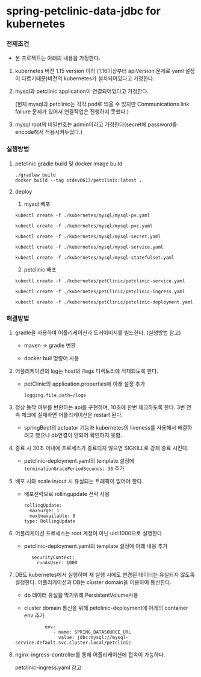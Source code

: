 # spring-petclinic-data-jdbc for kubernetes

### 전제조건

- 본 프로젝트는 아래의 내용을 가정한다.

1. kubernetes 버전 1.15 version 이하 (1.16이상부터 apiVersion 문제로 yaml 설정이 다르기때문)버전의 kubernetes가 설치되어있다고 가정한다.

2. mysql과 petclinic application이 연결되어있다고 가정한다.

   (현재 mysql과 petclinic는 각각 pod로 띄울 수 있지만 Communications link failure 문제가 있어서 연결작업은 진행하지 못했다.)

3. mysql root의 비밀번호는 admin이라고 가정한다(secret에 password를 encode해서 적용시켜두었다.)



### 실행방법

1. petclinic gradle build 및 docker image build

   ```
   ./gradlew build
   docker build --tag stdev0617/petclinic:latest .
   ```

2. deploy

   1) mysql 배포
   ```
   kubectl create -f ./kubernetes/mysql/mysql-pv.yaml

   kubectl create -f ./kubernetes/mysql/mysql-pvc.yaml

   kubectl create -f ./kubernetes/mysql/mysql-secret.yaml

   kubectl create -f ./kubernetes/mysql/mysql-service.yaml

   kubectl create -f ./kubernetes/mysql/mysql-statefulset.yaml
   ```
   

   2) petclinic 배포
   ```
   kubectl create -f ./kubernetes/petClinic/petclinic-service.yaml

   kubectl create -f ./kubernetes/petClinic/petclinic-ingress.yaml

   kubectl create -f ./kubernetes/petClinic/petclinic-deployment.yaml
   ```


### 해결방법

1. gradle을 사용하여 어플리케이션과 도커이미지를 빌드한다. (실행방법 참고)

   - maven -> gradle 변환

   - docker buil 명령어 사용

2. 어플리케이션의 log는 host의 /logs 디렉토리에 적재되도록 한다.

   - petClinic의 application.properties에 아래 설정 추가

     `logging.file.path=/logs`

3. 정상 동작 여부를 반환하는 api를 구현하며, 10초에 한번 체크하도록 한다. 3번 연속 체크에 실패하면 어플리케이션은 restart 된다. 
   - springBoot의 actuator 기능과 kubernetes의 liveness를 사용해서 해결하려고 했으나 db연결이 안되어 확인하지 못함.

4. 종료 시 30초 이내에 프로세스가 종료되지 않으면 SIGKILL로 강제 종료 시킨다.

   - petclinic-deployment.yaml의 template 설정에 `terminationGracePeriodSeconds: 30` 추가

5. 배포 시와 scale in/out 시 유실되는 트래픽이 없어야 한다.
   - 배포전략으로 rollingupdate 전략 사용
      ```
      rollingUpdate:
        maxSurge: 1
        maxUnavailable: 0
      type: RollingUpdate
     ```

6. 어플리케이션 프로세스는 root 계정이 아닌 uid:1000으로 실행한다

   - petclinic-deployment.yaml의 template 설정에 아래 내용 추가
   ```
         securityContext:
           runAsUser: 1000
   ```
7. DB도 kubernetes에서 실행하며 재 실행 시에도 변경된 데이터는 유실되지 않도록 설정한다. 어플리케이션과 DB는 cluster domain을 이용하여 통신한다.

   - db 데이터 유실을 막기위해 PersistentVolume사용

   - cluster domain 통신을 위해 petclinic-deployment에 아래의 container env 추가
   ```
              env:
                 - name: SPRING_DATASOURCE_URL
                   value: jdbc:mysql://mysql-service.default.svc.cluster.local/petclinic
   ```
8. nginx-ingress-controller를 통해 어플리케이션에 접속이 가능하다.

   petclinic-ingress.yaml 참고
